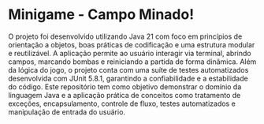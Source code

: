 <h1>Minigame - Campo Minado!</h1>
O projeto foi desenvolvido utilizando Java 21 com foco em princípios de orientação a objetos, boas práticas de codificação e uma estrutura modular e reutilizável. A aplicação permite ao usuário interagir via terminal, abrindo campos, marcando bombas e reiniciando a partida de forma dinâmica.
Além da lógica do jogo, o projeto conta com uma suíte de testes automatizados desenvolvida com JUnit 5.8.1, garantindo a confiabilidade e a estabilidade do código.
Este repositório tem como objetivo demonstrar o domínio da linguagem Java e a aplicação prática de conceitos como tratamento de exceções, encapsulamento, controle de fluxo, testes automatizados e manipulação de entrada do usuário.
